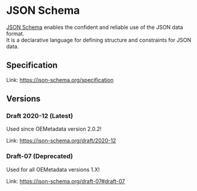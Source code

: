<!--
SPDX-FileCopyrightText: 2024 Ludwig Hülk <Ludee> © Reiner Lemoine Institut
SPDX-FileCopyrightText: oemetadata <https://github.com/OpenEnergyPlatform/oemetadata/>
SPDX-License-Identifier: CC0-1.0
-->

# JSON Schema

[JSON Schema](https://json-schema.org/) enables the confident and reliable use of the JSON data format.<br>
It is a declarative language for defining structure and constraints for JSON data.

## Specification

Link: https://json-schema.org/specification


## Versions

### Draft 2020-12 (Latest)

Used since OEMetadata version 2.0.2!

Link: https://json-schema.org/draft/2020-12

### Draft-07 (Deprecated)

Used for all OEMetadata versions 1.X!

Link: https://json-schema.org/draft-07#draft-07
